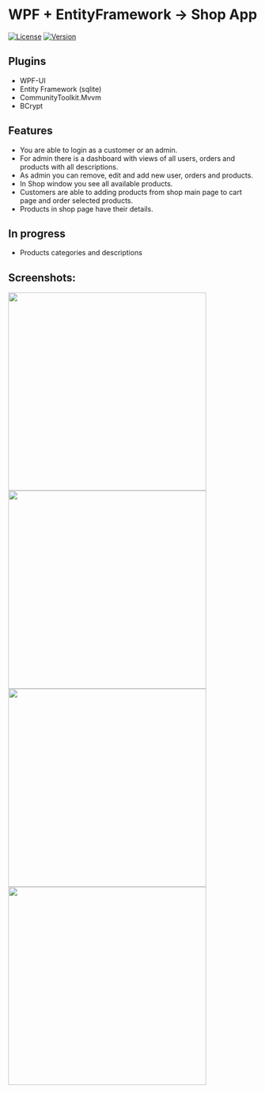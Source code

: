 # WPF + EntityFramework -> Shop App

[![License](https://img.shields.io/badge/license-MIT-blue.svg)](https://opensource.org/licenses/MIT)
[![Version](https://img.shields.io/badge/version-v0.5.3-brightgreen.svg)](https://github.com/WebSpruce/mauiOperationsOnObjects/releases)

## Plugins
- WPF-UI
- Entity Framework (sqlite)
- CommunityToolkit.Mvvm
- BCrypt

## Features

- You are able to login as a customer or an admin.
- For admin there is a dashboard with views of all users, orders and products with all descriptions.
- As admin you can remove, edit and add new user, orders and products.
- In Shop window you see all available products.
- Customers are able to adding products from shop main page to cart page and order selected products.
- Products in shop page have their details.

## In progress

- Products categories and descriptions

## Screenshots:
<img src="https://github.com/WebSpruce/WpfListEntityFramework/assets/117351406/3087b3c3-a8eb-4ce7-a9b8-125b0ef0d305" width=400>
<img src="https://github.com/WebSpruce/WpfListEntityFramework/assets/117351406/2d2ce34e-b4e2-412e-afa8-3919dd7e982a" width=400>
<img src="https://github.com/WebSpruce/WpfListEntityFramework/assets/117351406/c7ae481a-da3a-4cbb-b604-999ff151902a" width=400>
<img src="https://github.com/WebSpruce/WpfListEntityFramework/assets/117351406/7d55af31-ed98-4515-87f1-9b9290302f96" width=400>

